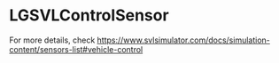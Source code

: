 # LGSVLControlSensor

For more details, check https://www.svlsimulator.com/docs/simulation-content/sensors-list#vehicle-control
